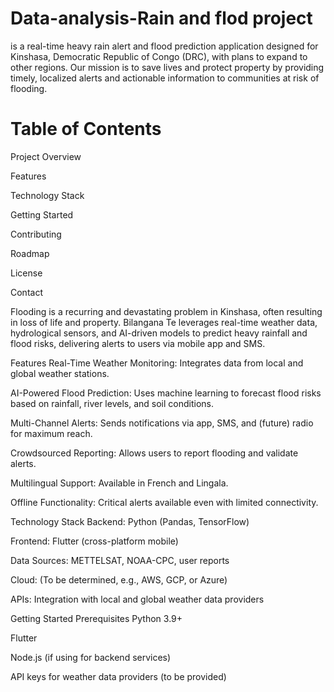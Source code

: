 # Data-analysis-Rain and flod project
is a real-time heavy rain alert and flood prediction application designed for Kinshasa, Democratic Republic of Congo (DRC), with plans to expand to other regions. Our mission is to save lives and protect property by providing timely, localized alerts and actionable information to communities at risk of flooding.
# Table of Contents
Project Overview

Features

Technology Stack

Getting Started

Contributing

Roadmap

License

Contact


Flooding is a recurring and devastating problem in Kinshasa, often resulting in loss of life and property. Bilangana Te leverages real-time weather data, hydrological sensors, and AI-driven models to predict heavy rainfall and flood risks, delivering alerts to users via mobile app and SMS.

Features
Real-Time Weather Monitoring: Integrates data from local and global weather stations.

AI-Powered Flood Prediction: Uses machine learning to forecast flood risks based on rainfall, river levels, and soil conditions.

Multi-Channel Alerts: Sends notifications via app, SMS, and (future) radio for maximum reach.

Crowdsourced Reporting: Allows users to report flooding and validate alerts.

Multilingual Support: Available in French and Lingala.

Offline Functionality: Critical alerts available even with limited connectivity.

Technology Stack
Backend: Python (Pandas, TensorFlow)

Frontend: Flutter (cross-platform mobile)

Data Sources: METTELSAT, NOAA-CPC, user reports

Cloud: (To be determined, e.g., AWS, GCP, or Azure)

APIs: Integration with local and global weather data providers

Getting Started
Prerequisites
Python 3.9+

Flutter

Node.js (if using for backend services)

API keys for weather data providers (to be provided)

